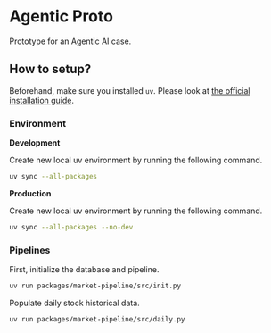 # Agentic Proto

Prototype for an Agentic AI case.

## How to setup?

Beforehand, make sure you installed `uv`. Please look at [the official installation guide](https://docs.astral.sh/uv/getting-started/installation/).

### Environment

**Development**

Create new local uv environment by running the following command.

```sh
uv sync --all-packages
```

**Production**

Create new local uv environment by running the following command.

```sh
uv sync --all-packages --no-dev
```

### Pipelines

First, initialize the database and pipeline.

```sh
uv run packages/market-pipeline/src/init.py
```

Populate daily stock historical data.

```sh
uv run packages/market-pipeline/src/daily.py
```
